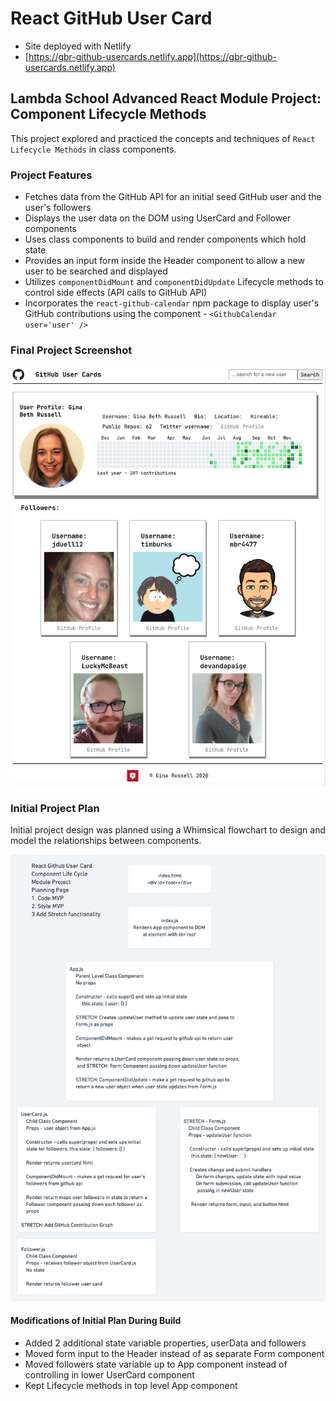 # React GitHub User Card 
* Site deployed with Netlify
* [https://gbr-github-usercards.netlify.app](https://gbr-github-usercards.netlify.app)

## Lambda School Advanced React Module Project: Component Lifecycle Methods

This project explored and practiced the concepts and techniques of `React Lifecycle Methods` in class components. 

### Project Features

- Fetches data from the GitHub API for an initial seed GitHub user and the user's followers
- Displays the user data on the DOM using UserCard and Follower components
- Uses class components to build and render components which hold state
- Provides an input form inside the Header component to allow a new user to be searched and displayed
- Utilizes `componentDidMount` and `componentDidUpdate` Lifecycle methods to control side effects (API calls to GitHub API)
- Incorporates the `react-github-calendar` npm package to display user's GitHub contributions using the component - `<GithubCalendar user='user' />` 
### Final Project Screenshot
![site screenshot](https://raw.githubusercontent.com/ginabethrussell/React-Github-User-Card/main/public/site.png)

### Initial Project Plan

Initial project design was planned using a Whimsical flowchart to design and model the relationships between components. 

![whimsical image](https://raw.githubusercontent.com/ginabethrussell/React-Github-User-Card/main/public/app_plan.png)

#### Modifications of Initial Plan During Build
- Added 2 additional state variable properties, userData and followers
- Moved form input to the Header instead of as separate Form component
- Moved followers state variable up to App component instead of controlling in lower UserCard component
- Kept Lifecycle methods in top level App component
